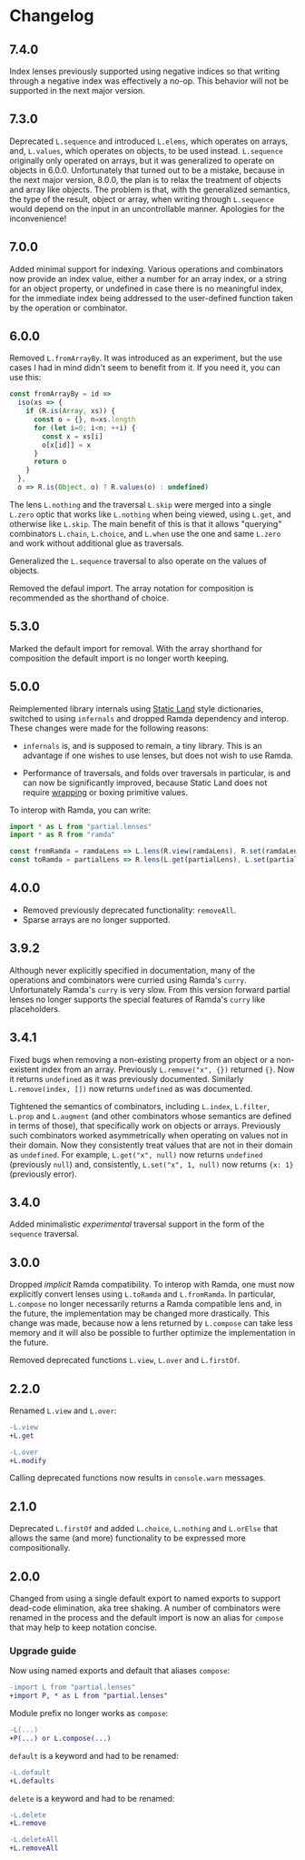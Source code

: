 # Changelog

## 7.4.0

Index lenses previously supported using negative indices so that writing through
a negative index was effectively a no-op.  This behavior will not be supported
in the next major version.

## 7.3.0

Deprecated `L.sequence` and introduced `L.elems`, which operates on arrays, and,
`L.values`, which operates on objects, to be used instead.  `L.sequence`
originally only operated on arrays, but it was generalized to operate on objects
in 6.0.0.  Unfortunately that turned out to be a mistake, because in the next
major version, 8.0.0, the plan is to relax the treatment of objects and array
like objects.  The problem is that, with the generalized semantics, the type of
the result, object or array, when writing through `L.sequence` would depend on
the input in an uncontrollable manner.  Apologies for the inconvenience!

## 7.0.0

Added minimal support for indexing.  Various operations and combinators now
provide an index value, either a number for an array index, or a string for an
object property, or undefined in case there is no meaningful index, for the
immediate index being addressed to the user-defined function taken by the
operation or combinator.

## 6.0.0

Removed `L.fromArrayBy`.  It was introduced as an experiment, but the use cases
I had in mind didn't seem to benefit from it.  If you need it, you can use this:

```js
const fromArrayBy = id =>
  iso(xs => {
    if (R.is(Array, xs)) {
      const o = {}, n=xs.length
      for (let i=0; i<n; ++i) {
        const x = xs[i]
        o[x[id]] = x
      }
      return o
    }
  },
  o => R.is(Object, o) ? R.values(o) : undefined)
```

The lens `L.nothing` and the traversal `L.skip` were merged into a single
`L.zero` optic that works like `L.nothing` when being viewed, using `L.get`, and
otherwise like `L.skip`.  The main benefit of this is that it allows "querying"
combinators `L.chain`, `L.choice`, and `L.when` use the one and same `L.zero`
and work without additional glue as traversals.

Generalized the `L.sequence` traversal to also operate on the values of objects.

Removed the defaul import.  The array notation for composition is recommended as
the shorthand of choice.

## 5.3.0

Marked the default import for removal.  With the array shorthand for composition
the default import is no longer worth keeping.

## 5.0.0

Reimplemented library internals
using [Static Land](https://github.com/rpominov/static-land) style dictionaries,
switched to using `infernals` and dropped Ramda dependency and interop.  These
changes were made for the following reasons:

* `infernals` is, and is supposed to remain, a tiny library.  This is an
  advantage if one wishes to use lenses, but does not wish to use Ramda.

* Performance of traversals, and folds over traversals in particular, is and can
  now be significantly improved, because Static Land does not
  require [wrapping](https://github.com/rpominov/static-land#pros) or boxing
  primitive values.

To interop with Ramda, you can write:

```js
import * as L from "partial.lenses"
import * as R from "ramda"

const fromRamda = ramdaLens => L.lens(R.view(ramdaLens), R.set(ramdaLens))
const toRamda = partialLens => R.lens(L.get(partialLens), L.set(partialLens))
```

## 4.0.0

* Removed previously deprecated functionality: `removeAll`.
* Sparse arrays are no longer supported.

## 3.9.2

Although never explicitly specified in documentation, many of the operations and
combinators were curried using Ramda's `curry`.  Unfortunately Ramda's `curry`
is very slow.  From this version forward partial lenses no longer supports the
special features of Ramda's `curry` like placeholders.

## 3.4.1

Fixed bugs when removing a non-existing property from an object or a
non-existent index from an array.  Previously `L.remove("x", {})` returned `{}`.
Now it returns `undefined` as it was previously documented.  Similarly
`L.remove(index, [])` now returns `undefined` as was documented.

Tightened the semantics of combinators, including `L.index`, `L.filter`,
`L.prop` and `L.augment` (and other combinators whose semantics are defined in
terms of those), that specifically work on objects or arrays.  Previously such
combinators worked asymmetrically when operating on values not in their domain.
Now they consistently treat values that are not in their domain as `undefined`.
For example, `L.get("x", null)` now returns `undefined` (previously `null`) and,
consistently, `L.set("x", 1, null)` now returns `{x: 1}` (previously error).

## 3.4.0

Added minimalistic *experimental* traversal support in the form of the
`sequence` traversal.

## 3.0.0

Dropped *implicit* Ramda compatibility.  To interop with Ramda, one must now
explicitly convert lenses using `L.toRamda` and `L.fromRamda`.  In particular,
`L.compose` no longer necessarily returns a Ramda compatible lens and, in the
future, the implementation may be changed more drastically.  This change was
made, because now a lens returned by `L.compose` can take less memory and it
will also be possible to further optimize the implementation in the future.

Removed deprecated functions `L.view`, `L.over` and `L.firstOf`.

## 2.2.0

Renamed `L.view` and `L.over`:

```diff
-L.view
+L.get
```

```diff
-L.over
+L.modify
```

Calling deprecated functions now results in `console.warn` messages.

## 2.1.0

Deprecated `L.firstOf` and added `L.choice`, `L.nothing` and `L.orElse` that
allows the same (and more) functionality to be expressed more compositionally.

## 2.0.0

Changed from using a single default export to named exports to support dead-code
elimination, aka tree shaking.  A number of combinators were renamed in the
process and the default import is now an alias for `compose` that may help to
keep notation concise.

### Upgrade guide

Now using named exports and default that aliases `compose`:

```diff
-import L from "partial.lenses"
+import P, * as L from "partial.lenses"
```

Module prefix no longer works as `compose`:

```diff
-L(...)
+P(...) or L.compose(...)
```

`default` is a keyword and had to be renamed:

```diff
-L.default
+L.defaults
```

`delete` is a keyword and had to be renamed:

```diff
-L.delete
+L.remove
```

```diff
-L.deleteAll
+L.removeAll
```
